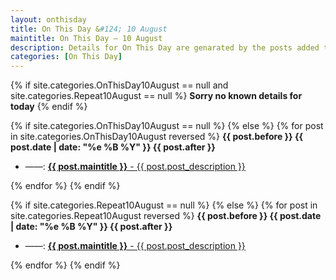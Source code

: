 ```yaml
---
layout: onthisday
title: On This Day &#124; 10 August
maintitle: On This Day — 10 August
description: Details for On This Day are genarated by the posts added to the website so the content is subject to changes/updates over time.
categories: [On This Day]
---
```


{% if site.categories.OnThisDay10August == null and site.categories.Repeat10August == null %}
<strong>Sorry no known details for today</strong>
{% endif %}

{% if site.categories.OnThisDay10August == null %}
{% else %}
{% for post in site.categories.OnThisDay10August reversed %}
<strong>{{ post.before }} {{ post.date | date: "%e %B %Y" }} {{ post.after }}</strong>
<ul>
<li> ——: <a href="{{ post.url }}"><strong>{{ post.maintitle }}</strong> - {{ post.post_description }}</a></li>
</ul>
{% endfor %}
{% endif %}

{% if site.categories.Repeat10August == null %}
{% else %}
{% for post in site.categories.Repeat10August reversed %}
<strong>{{ post.before }} {{ post.date | date: "%e %B %Y" }} {{ post.after }}</strong>
<ul>
<li> ——: <a href="{{ post.url }}"><strong>{{ post.maintitle }}</strong> - {{ post.post_description }}</a></li>
</ul>
{% endfor %}
{% endif %}
